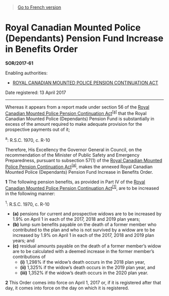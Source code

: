 > [Go to French version](/fr/Règlements/Décrets,%20ordonnances%20et%20règlements%20statutaires/2017/61.md)

# Royal Canadian Mounted Police (Dependants) Pension Fund Increase in Benefits Order

**SOR/2017-61**

Enabling authorities: 
- [ROYAL CANADIAN MOUNTED POLICE PENSION CONTINUATION ACT](/en/Acts/Statutes%20of%20Canada/1970/c.%20R-10.md)

Date registered: 13 April 2017

----------

Whereas it appears from a report made under section 56 of the [Royal Canadian Mounted Police Pension Continuation Act](/en/Acts/Statutes%20of%20Canada/1970/c.%20R-10.md)<sup><a href='#fn_81000-2-2977-E_hq_13148'>[a]</a></sup> that the Royal Canadian Mounted Police (Dependants) Pension Fund is substantially in excess of the amount required to make adequate provision for the prospective payments out of it;

<a name='fn_81000-2-2977-E_hq_13148'><sup>a</sup></a>: R.S.C. 1970, c. R-10<br />

Therefore, His Excellency the Governor General in Council, on the recommendation of the Minister of Public Safety and Emergency Preparedness, pursuant to subsection 57(1) of the [Royal Canadian Mounted Police Pension Continuation Act](/en/Acts/Statutes%20of%20Canada/1970/c.%20R-10.md)<sup><a href='#fn_81000-2-2977-E_hq_13148'>[a]</a></sup>, makes the annexed Royal Canadian Mounted Police (Dependants) Pension Fund Increase in Benefits Order.



**1** The following pension benefits, as provided in Part IV of the [Royal Canadian Mounted Police Pension Continuation Act](/en/Acts/Statutes%20of%20Canada/1970/c.%20R-10.md)<sup><a href='#fn_81000-2-2977-E_hq_13149'>[1]</a></sup>, are to be increased in the following manner:

<a name='fn_81000-2-2977-E_hq_13149'><sup>1</sup></a>: R.S.C. 1970, c. R-10<br />
- **(a)** pensions for current and prospective widows are to be increased by 1.9% on April 1 in each of the 2017, 2018 and 2019 plan years;
- **(b)** lump sum benefits payable on the death of a former member who contributed to the plan and who is not survived by a widow are to be increased by 1.9% on April 1 in each of the 2017, 2018 and 2019 plan years; and
- **(c)** residual amounts payable on the death of a former member’s widow are to be calculated with a deemed increase in the former member’s contributions of
	- **(i)** 1,298% if the widow’s death occurs in the 2018 plan year,
	- **(ii)** 1,325% if the widow’s death occurs in the 2019 plan year, and
	- **(iii)** 1,352% if the widow’s death occurs in the 2020 plan year.



**2** This Order comes into force on April 1, 2017 or, if it is registered after that day, it comes into force on the day on which it is registered.


